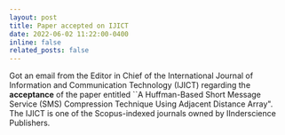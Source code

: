 ```yaml
---
layout: post
title: Paper accepted on IJICT
date: 2022-06-02 11:22:00-0400
inline: false
related_posts: false
---
```


Got an email from the Editor in Chief of the International Journal of Information and Communication Technology (IJICT) regarding the <b>acceptance</b> of the paper entitled ``A Huffman-Based Short Message Service (SMS) Compression Technique Using Adjacent Distance Array". The IJICT is one of the Scopus-indexed journals owned by IInderscience Publishers.
